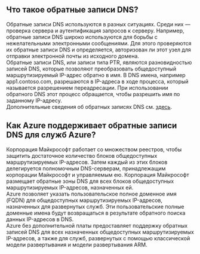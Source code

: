 ## Что такое обратные записи DNS?

Обратные записи DNS используются в разных ситуациях. Среди них — проверка сервера и аутентификация запросов к серверу. Например, обратные записи DNS широко используются для борьбы с нежелательными электронными сообщениями. Для этого проверяются их обратные записи DNS и определяется, авторизован ли этот узел для отправки электронной почты из исходного домена.<BR> Обратные записи DNS, или записи типа PTR, являются разновидностью записей DNS, которые позволяют преобразовать общедоступный маршрутизируемый IP-адрес обратно в имя. В DNS имена, например app1.contoso.com, разрешаются в IP-адреса в ходе процесса, который называется разрешением переадресации. При использовании обратного DNS этот процесс обращается, чтобы разрешить имя по заданному IP-адресу.<BR> Дополнительные сведения об обратных записях DNS см. [здесь](http://en.wikipedia.org/wiki/Reverse_DNS_lookup).<BR>

## Как Azure поддерживает обратные записи DNS для служб Azure?

Корпорация Майкрософт работает со множеством реестров, чтобы защитить достаточное количество блоков общедоступных маршрутизируемых IP-адресов. Затем каждый из этих блоков делегируется полномочным DNS-серверам, принадлежащим корпорации Майкрософт и управляемым ею. Корпорация Майкрософт размещает обратные зоны DNS для всех блоков общедоступных маршрутизируемых IP-адресов, назначенных ей. <BR> Azure позволяет указать пользовательское полное доменное имя (FQDN) для общедоступных маршрутизируемых IP-адресов, назначенных для развернутых служб. Эти пользовательские полные доменные имена будут возвращаться в результате обратного поиска данных IP-адресов в DNS.<BR> Azure без дополнительной платы предоставляет поддержку обратных записей DNS для всех назначенных общедоступных маршрутизируемых IP-адресов, а также для служб, развернутых с помощью классической модели развертывания и модели развертывания ARM.

<!---HONumber=AcomDC_0309_2016-->